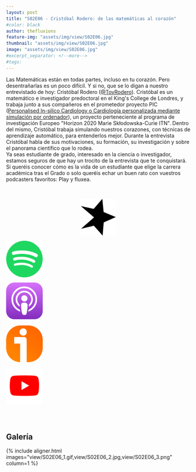 ```yaml
---
layout: post
title: "S02E06 - Cristóbal Rodero: de las matemáticas al corazón"
#color: black
author: thefluxions
feature-img: "assets/img/view/S02E06.jpg"
thumbnail: "assets/img/view/S02E06.jpg"
image: "assets/img/view/S02E06.jpg"
#excerpt_separator: <!--more-->
#tags: 
---
```


Las Matemáticas están en todas partes, incluso en tu corazón. Pero desentrañarlas es un poco difícil. Y si no, que se lo digan a nuestro entrevistado de hoy: Cristóbal Rodero (<a href="https://twitter.com/TovRodero" target="_blank">@TovRodero</a>). Cristóbal es un matemático e investigador predoctoral en el King's College de Londres, y trabaja junto a sus compañeros en el prometedor proyecto PIC   (<a href="https://picnet.eu" target="_blank">Personalised In-silico Cardiology o  Cardiología personalizada mediante simulación por ordenador</a>), un proyecto perteneciente al programa de investigación Europeo "Horizon 2020 Marie Skłodowska-Curie ITN". Dentro del mismo, Cristóbal trabaja simulando nuestros corazones, con técnicas de aprendizaje automático, para entenderlos mejor.  Durante la entrevista Cristóbal habla de sus motivaciones, su formación, su investigación y sobre el panorama científico que lo rodea.
<br>Ya seas estudiante de grado, interesado en la ciencia o investigador, estamos seguros de que hay un trocito de la entrevista que te conquistará.  Si queréis conocer cómo es la vida de un estudiante que elige la carrera académica tras el Grado o solo queréis echar un buen rato con vuestros podcasters favoritos: Play y fluxea.

<br>
<p align="center">
<a href="https://www.spreaker.com/user/radiolabugr/podcast-cristobal" target="_blank"><img src="https://raw.githubusercontent.com/thefluxions/thefluxions.github.io/master/assets/img/archive/spreaker-logo.png" height="100" align="center"></a>

<a href="https://open.spotify.com/episode/1IvlXDiBmpTWTi0nZ4UhDw?si=3o-ZYAWrTDqZzxY5qZsk0Q" target="_blank"><img src="https://raw.githubusercontent.com/thefluxions/thefluxions.github.io/master/assets/img/archive/spotify-logo.png" height="100" align="center"></a>

<a href="https://podcasts.apple.com/gb/podcast/2x06-matem%C3%A1ticas-en-el-coraz%C3%B3n/id1492409246?i=1000486022939" target="_blank"><img src="https://raw.githubusercontent.com/thefluxions/thefluxions.github.io/master/assets/img/archive/apple-logo.png" height="100" align="center"></a>
<br><br>
<a href="https://www.ivoox.com/2x06-matematicas-corazon-audios-mp3_rf_54326537_1.html" target="_blank"><img src="https://raw.githubusercontent.com/thefluxions/thefluxions.github.io/master/assets/img/archive/ivoox-logo.png" height="100" align="center"></a>

<a href="" target="_blank"><img src="https://raw.githubusercontent.com/thefluxions/thefluxions.github.io/master/assets/img/archive/youtube-logo.png" height="100" align="center"></a>
</p>
<br><br>

## Galería

{% include aligner.html images="view/S02E06_1.gif,view/S02E06_2.jpg,view/S02E06_3.png" column=1 %}